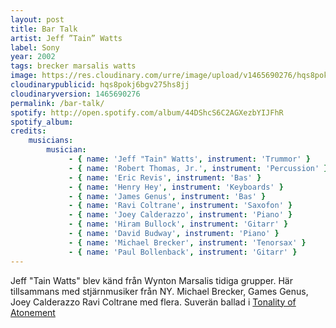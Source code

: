 ```yaml
---
layout: post
title: Bar Talk
artist: Jeff ”Tain” Watts
label: Sony
year: 2002
tags: brecker marsalis watts
image: https://res.cloudinary.com/urre/image/upload/v1465690276/hqs8pokj6bgv275hs8jj.jpg
cloudinarypublicid: hqs8pokj6bgv275hs8jj
cloudinaryversion: 1465690276
permalink: /bar-talk/
spotify: http://open.spotify.com/album/44DShcS6C2AGXezbYIJFhR
spotify_album: 
credits:
    musicians:
        musician:
             - { name: 'Jeff "Tain" Watts', instrument: 'Trummor' }
             - { name: 'Robert Thomas, Jr.', instrument: 'Percussion' }
             - { name: 'Eric Revis', instrument: 'Bas' }
             - { name: 'Henry Hey', instrument: 'Keyboards' }
             - { name: 'James Genus', instrument: 'Bas' }
             - { name: 'Ravi Coltrane', instrument: 'Saxofon' }
             - { name: 'Joey Calderazzo', instrument: 'Piano' }
             - { name: 'Hiram Bullock', instrument: 'Gitarr' }
             - { name: 'David Budway', instrument: 'Piano' }
             - { name: 'Michael Brecker', instrument: 'Tenorsax' }
             - { name: 'Paul Bollenback', instrument: 'Gitarr' }
---
```


Jeff "Tain Watts" blev känd från Wynton Marsalis tidiga grupper. Här tillsammans med stjärnmusiker från NY. Michael Brecker, Games Genus, Joey Calderazzo Ravi Coltrane med flera. Suverän ballad i <a href="http://open.spotify.com/track/5Z8KjE6z1kYGv395XYRFJv">Tonality of Atonement</a>